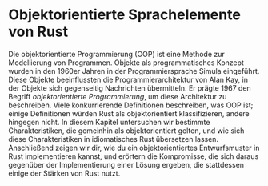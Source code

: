 # Objektorientierte Sprachelemente von Rust

Die objektorientierte Programmierung (OOP) ist eine Methode zur Modellierung
von Programmen. Objekte als programmatisches Konzept wurden in den 1960er
Jahren in der Programmiersprache Simula eingeführt. Diese Objekte beeinflussten
die Programmierarchitektur von Alan Kay, in der Objekte sich gegenseitig
Nachrichten übermitteln. Er prägte 1967 den Begriff *objektorientierte
Programmierung*, um diese Architektur zu beschreiben. Viele konkurrierende
Definitionen beschreiben, was OOP ist; einige Definitionen würden Rust als
objektorientiert klassifizieren, andere hingegen nicht. In diesem Kapitel
untersuchen wir bestimmte Charakteristiken, die gemeinhin als objektorientiert
gelten, und wie sich diese Charakteristiken in idiomatisches Rust übersetzen
lassen. Anschließend zeigen wir dir, wie du ein objektorientiertes
Entwurfsmuster in Rust implementieren kannst, und erörtern die Kompromisse, die
sich daraus gegenüber der Implementierung einer Lösung ergeben, die stattdessen
einige der Stärken von Rust nutzt.

